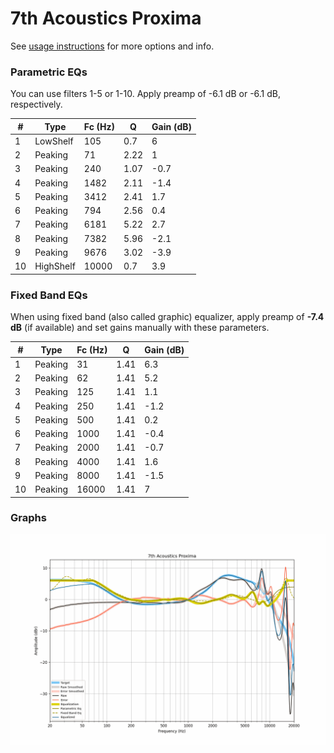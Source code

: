 # 7th Acoustics Proxima
See [usage instructions](https://github.com/jaakkopasanen/AutoEq#usage) for more options and info.

### Parametric EQs
You can use filters 1-5 or 1-10. Apply preamp of -6.1 dB or -6.1 dB, respectively.

|   # | Type      |   Fc (Hz) |    Q |   Gain (dB) |
|-----|-----------|-----------|------|-------------|
|   1 | LowShelf  |       105 | 0.7  |         6   |
|   2 | Peaking   |        71 | 2.22 |         1   |
|   3 | Peaking   |       240 | 1.07 |        -0.7 |
|   4 | Peaking   |      1482 | 2.11 |        -1.4 |
|   5 | Peaking   |      3412 | 2.41 |         1.7 |
|   6 | Peaking   |       794 | 2.56 |         0.4 |
|   7 | Peaking   |      6181 | 5.22 |         2.7 |
|   8 | Peaking   |      7382 | 5.96 |        -2.1 |
|   9 | Peaking   |      9676 | 3.02 |        -3.9 |
|  10 | HighShelf |     10000 | 0.7  |         3.9 |

### Fixed Band EQs
When using fixed band (also called graphic) equalizer, apply preamp of **-7.4 dB** (if available) and set gains manually with these parameters.

|   # | Type    |   Fc (Hz) |    Q |   Gain (dB) |
|-----|---------|-----------|------|-------------|
|   1 | Peaking |        31 | 1.41 |         6.3 |
|   2 | Peaking |        62 | 1.41 |         5.2 |
|   3 | Peaking |       125 | 1.41 |         1.1 |
|   4 | Peaking |       250 | 1.41 |        -1.2 |
|   5 | Peaking |       500 | 1.41 |         0.2 |
|   6 | Peaking |      1000 | 1.41 |        -0.4 |
|   7 | Peaking |      2000 | 1.41 |        -0.7 |
|   8 | Peaking |      4000 | 1.41 |         1.6 |
|   9 | Peaking |      8000 | 1.41 |        -1.5 |
|  10 | Peaking |     16000 | 1.41 |         7   |

### Graphs
![](./7th%20Acoustics%20Proxima.png)
